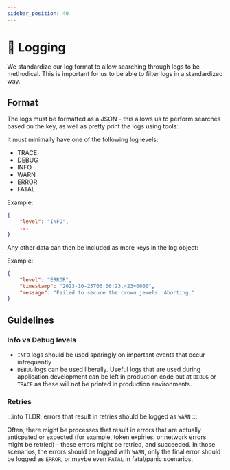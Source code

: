 ```yaml
---
sidebar_position: 40
---
```


# 📘 Logging

We standardize our log format to allow searching through logs to be methodical. This is important for us to be able to
filter logs in a standardized way.

## Format

The logs must be formatted as a JSON - this allows us to perform searches based on the key, as well as pretty print
the logs using tools:

It must minimally have one of the following log levels:

-   TRACE
-   DEBUG
-   INFO
-   WARN
-   ERROR
-   FATAL

Example:

```json
{
    "level": "INFO",
    ...
}
```

Any other data can then be included as more keys in the log object:

Example:

```json
{
    "level": "ERROR",
    "timestamp": "2023-10-25T03:06:23.423+0000",
    "message": "Failed to secure the crown jewels. Aborting."
}
```

## Guidelines

### Info vs Debug levels

- `INFO` logs should be used sparingly on important events that occur infrequently
- `DEBUG` logs can be used liberally. Useful logs that are used during application development can be left
in production code but at `DEBUG` or `TRACE` as these will not be printed in production environments.


### Retries

:::info
TLDR; errors that result in retries should be logged as `WARN`
:::

Often, there might be processes that result in errors that are actually anticpated or expected (for example, token expiries,
or network errors might be retried) - these errors might be retried, and succeeded. In those scenarios, the errors should
be logged with `WARN`, only the final error should be logged as `ERROR`, or maybe even `FATAL` in fatal/panic scenarios.
